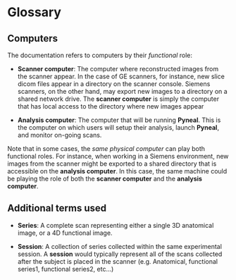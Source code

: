 # Glossary

## Computers
The documentation refers to computers by their *functional* role:

* **Scanner computer**: The computer where reconstructed images from the scanner appear. In the case of GE scanners, for instance, new slice dicom files appear in a directory on the scanner console. Siemens scanners, on the other hand, may export new images to a directory on a shared network drive. The **scanner computer** is simply the computer that has local access to the directory where new images appear

* **Analysis computer**: The computer that will be running **Pyneal**. This is the computer on which users will setup their analysis, launch **Pyneal**, and monitor on-going scans.

Note that in some cases, the *same physical computer* can play both functional roles. For instance, when working in a Siemens environment, new images from the scanner might be exported to a shared directory that is accessible on the **analysis computer**. In this case, the same machine could be playing the role of both the **scanner computer** and the **analysis computer**.

## Additional terms used

* **Series**: A complete scan representing either a single 3D anatomical image, or a 4D functional image.

* **Session**:  A collection of series collected within the same experimental session. A **session** would typically represent all of the scans collected after the subject is placed in the scanner (e.g. Anatomical, functional series1, functional series2, etc...)